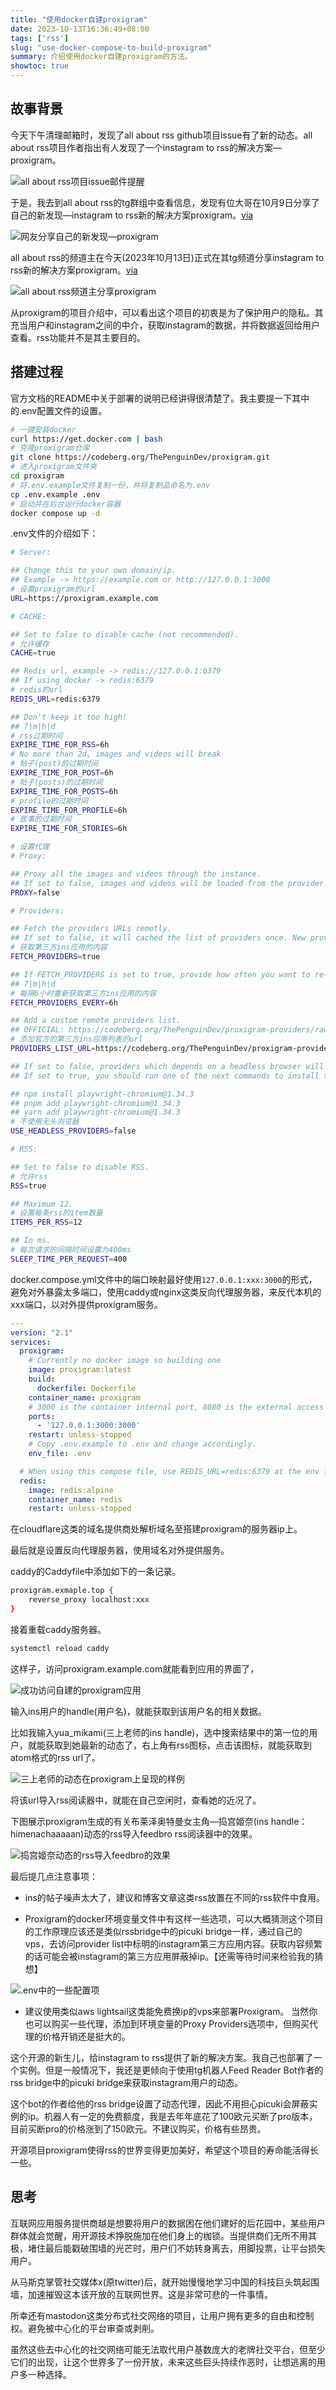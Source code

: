 ```yaml
---
title: "使用docker自建proxigram"
date: 2023-10-13T16:36:49+08:00
tags: ['rss']
slug: "use-docker-compose-to-build-proxigram"
summary: 介绍使用docker自建proxigram的方法。
showtoc: true
---
```


## 故事背景

今天下午清理邮箱时，发现了all about rss github项目issue有了新的动态。all about rss项目作者指出有人发现了一个instagram to rss的解决方案—proxigram。

![all about rss项目issue邮件提醒](https://vip2.loli.net/2023/10/13/9CYO6NZjUg4nm8k.webp)

于是，我去到all about rss的tg群组中查看信息，发现有位大哥在10月9日分享了自己的新发现—instagram to rss新的解决方案proxigram。[via](https://t.me/allaboutrss/13588)

![网友分享自己的新发现—proxigram](https://vip2.loli.net/2023/10/13/EsABNULSTGZnrMx.webp)

all about rss的频道主在今天(2023年10月13日)正式在其tg频道分享instagram to rss新的解决方案proxigram。[via](https://t.me/aboutrss/1376)

![all about rss频道主分享proxigram](https://vip2.loli.net/2023/10/13/71S4BUs5a2m9eAM.webp)

从proxigram的项目介绍中，可以看出这个项目的初衷是为了保护用户的隐私。其充当用户和instagram之间的中介，获取instagram的数据，并将数据返回给用户查看。rss功能并不是其主要目的。

## 搭建过程

官方文档的README中关于部署的说明已经讲得很清楚了。我主要提一下其中的.env配置文件的设置。

```bash
# 一键安装docker
curl https://get.docker.com | bash
# 克隆proxigram仓库
git clone https://codeberg.org/ThePenguinDev/proxigram.git
# 进入proxigram文件夹
cd proxigram
# 将.env.example文件复制一份，并将复制品命名为.env
cp .env.example .env
# 启动并在后台运行docker容器
docker compose up -d
```

.env文件的介绍如下：

```bash
# Server:

## Change this to your own domain/ip.
## Example -> https://example.com or http://127.0.0.1:3000
# 设置proxigram的url
URL=https://proxigram.example.com

# CACHE:

## Set to false to disable cache (not recommended).
# 允许缓存
CACHE=true

## Redis url, example -> redis://127.0.0.1:6379
## If using docker -> redis:6379
# redis的url
REDIS_URL=redis:6379

## Don't keep it too high!
## 7|m|h|d
# rss过期时间
EXPIRE_TIME_FOR_RSS=6h
# No more than 2d, images and videos will break
# 帖子(post)的过期时间
EXPIRE_TIME_FOR_POST=6h
# 帖子(posts)的过期时间
EXPIRE_TIME_FOR_POSTS=6h
# profile的过期时间
EXPIRE_TIME_FOR_PROFILE=6h
# 故事的过期时间
EXPIRE_TIME_FOR_STORIES=6h

# 设置代理
# Proxy:

## Proxy all the images and videos through the instance.
## If set to false, images and videos will be loaded from the provider server decreasing privacy for the end user.
PROXY=false

# Providers:

## Fetch the providers URLs remotly.
## If set to false, it will cached the list of providers once. New providers will have to be added manually
# 获取第三方ins应用的内容
FETCH_PROVIDERS=true

## If FETCH_PROVIDERS is set to true, provide how often you want to re-fetch;
## 7|m|h|d
# 每隔6小时重新获取第三方ins应用的内容
FETCH_PROVIDERS_EVERY=6h

## Add a custom remote providers list.
## OFFICIAL: https://codeberg.org/ThePenguinDev/proxigram-providers/raw/branch/main/providers.json
# 添加官方的第三方ins应用列表的url
PROVIDERS_LIST_URL=https://codeberg.org/ThePenguinDev/proxigram-providers/raw/branch/main/providers.json

## If set to false, providers which depends on a headless browser will not be used.
## If set to true, you should run one of the next commands to install the chromium binary.

## npm install playwright-chromium@1.34.3
## pnpm add playwright-chromium@1.34.3
## yarn add playwright-chromium@1.34.3
# 不使用无头浏览器
USE_HEADLESS_PROVIDERS=false

# RSS:

## Set to false to disable RSS.
# 允许rss
RSS=true

## Maximum 12.
# 设置每条rss的item数量
ITEMS_PER_RSS=12

## In ms.
# 每次请求的间隔时间设置为400ms
SLEEP_TIME_PER_REQUEST=400
```

docker.compose.yml文件中的端口映射最好使用`127.0.0.1:xxx:3000`的形式，避免对外暴露太多端口，使用caddy或nginx这类反向代理服务器，来反代本机的xxx端口，以对外提供proxigram服务。

```yaml
---
version: "2.1"
services:
  proxigram:
    # Currently no docker image so building one
    image: proxigram:latest
    build:
      dockerfile: Dockerfile
    container_name: proxigram
    # 3000 is the container internal port, 8080 is the external access port, change if necessary.
    ports:
      - '127.0.0.1:3000:3000'
    restart: unless-stopped
    # Copy .env.example to .env and change accordingly.
    env_file: .env

  # When using this compose file, use REDIS_URL=redis:6379 at the env file
  redis:
    image: redis:alpine
    container_name: redis
    restart: unless-stopped
```

在cloudflare这类的域名提供商处解析域名至搭建proxigram的服务器ip上。

最后就是设置反向代理服务器，使用域名对外提供服务。

caddy的Caddyfile中添加如下的一条记录。

```bash
proxigram.exmaple.top {
    reverse_proxy localhost:xxx
}
```

接着重载caddy服务器。

```bash
systemctl reload caddy
```

这样子，访问proxigram.example.com就能看到应用的界面了，

![成功访问自建的proxigram应用](https://vip2.loli.net/2023/10/13/dZehzmPGj7MF81a.webp)

输入ins用户的handle(用户名)，就能获取到该用户名的相关数据。

比如我输入yua_mikami(三上老师的ins handle)，选中搜索结果中的第一位的用户，就能获取到她最新的动态了，右上角有rss图标，点击该图标，就能获取到atom格式的rss url了。

![三上老师的动态在proxigram上呈现的样例](https://vip2.loli.net/2023/10/13/yOETb9JUKVwQnvR.webp)

将该url导入rss阅读器中，就能在自己空闲时，查看她的近况了。

下图展示proxigram生成的有关布莱泽奥特曼女主角—捣宫姬奈(ins handle：himenachaaaaan)动态的rss导入feedbro rss阅读器中的效果。

![捣宫姬奈动态的rss导入feedbro的效果](https://vip2.loli.net/2023/10/13/LSjWgfyHv1rzMIo.webp)

最后提几点注意事项：

- ins的帖子噪声太大了，建议和博客文章这类rss放置在不同的rss软件中食用。

- Proxigram的docker环境变量文件中有这样一些选项，可以大概猜测这个项目的工作原理应该还是类似rssbridge中的picuki bridge一样，通过自己的vps，去访问provider list中标明的instagram第三方应用内容。获取内容频繁的话可能会被instagram的第三方应用屏蔽掉ip。【还需等待时间来检验我的猜想】

![.env中的一些配置项](https://vip2.loli.net/2023/10/13/mhAzNZ8dCMu52JO.webp)

- 建议使用类似aws lightsail这类能免费换ip的vps来部署Proxigram。
当然你也可以购买一些代理，添加到环境变量的Proxy Providers选项中，但购买代理的价格开销还是挺大的。

这个开源的新生儿，给instagram to rss提供了新的解决方案。我自己也部署了一个实例。但是一般情况下，我还是更倾向于使用tg机器人Feed Reader Bot作者的rss bridge中的picuki bridge来获取instagram用户的动态。

这个bot的作者给他的rss bridge设置了动态代理，因此不用担心picuki会屏蔽实例的ip。机器人有一定的免费额度，我是去年年底花了100欧元买断了pro版本，目前买断pro的价格涨到了150欧元。不建议购买，价格有些昂贵。

开源项目proxigram使得rss的世界变得更加美好，希望这个项目的寿命能活得长一些。

## 思考

互联网应用服务提供商越是想要将用户的数据困在他们建好的后花园中，某些用户群体就会觉醒，用开源技术挣脱施加在他们身上的枷锁。当提供商们无所不用其极，堵住最后能戳破围墙的光芒时，用户们不妨转身离去，用脚投票，让平台损失用户。

从马斯克掌管社交媒体x(原twitter)后，就开始慢慢地学习中国的科技巨头筑起围墙，加速摧毁这本该开放的互联网世界。这是非常可悲的一件事情。

所幸还有mastodon这类分布式社交网络的项目，让用户拥有更多的自由和控制权。避免被中心化的平台审查或剥削。

虽然这些去中心化的社交网络可能无法取代用户基数庞大的老牌社交平台，但至少它们的出现，让这个世界多了一份开放，未来这些巨头持续作恶时，让想逃离的用户多一种选择。